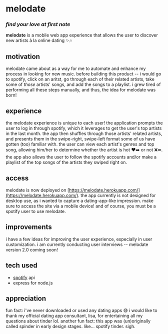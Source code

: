 # melodate
### _find your love at first note_
**melodate** is a mobile web app experience that allows the user to discover new artists à la online dating ✨🎶

## motivation
melodate came about as a way for me to automate and enhance my process in looking for new music. before building this product -- i would go to spotify, click on an aritst, go through each of their related artists, take some of _those_ artists' songs, and add the songs to a playlist. i grew tired of performing all these steps manually, and thus, the idea for melodate was born! 

## experience
the melodate experience is unique to each user! the application prompts the user to log in through spotify, which it leverages to get the user's top artists in the last month. the app then shuffles through those artists' related artists, and presents them in the swipe-right, swipe-left format some of us have gotten (too) familiar with. the user can view each artist's genres and top song, allowing him/her to determine whether the artist is hot ♥️➡️ or not ❌⬅️. the app also allows the user to follow the spotify accounts and/or make a playlist of the top songs of the artists they swiped right on.

## access
melodate is now deployed on [https://melodate.herokuapp.com/](https://melodate.herokuapp.com/). the app currently is not designed for desktop use, as i wanted to capture a dating-app-like impression. make sure to access the site via a mobile device! and of course, you must be a spotify user to use melodate.

## improvements
i have a few ideas for improving the user experience, especially in user customization. i am currently conducting user interviews -- melodate version 2.0 coming soon!

## tech used
- [spotify](https://developer.spotify.com/documentation/web-api/) api
- express for node.js

## appreciation
fun fact: i've never downloaded or used any dating apps 😅 i would like to thank my official dating app consultant, lisa, for entertaining all my questions about tinder lol. another fun fact: this app was (un)originally called spinder in early design stages. like... spotify tinder. sigh.
